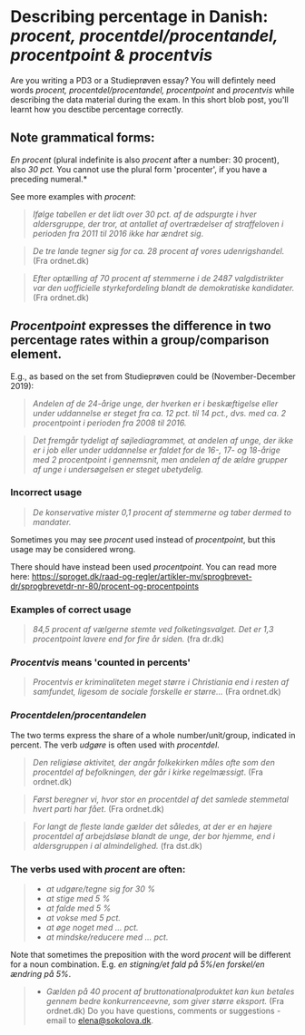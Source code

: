 # Describing percentage in Danish: *procent, procentdel/procentandel, procentpoint & procentvis* 

Are you writing a PD3 or a Studieprøven essay?
You will defintely need words *procent, procentdel/procentandel, procentpoint* and *procentvis* while describing the data material during the exam. In this short blob post, you'll learnt how you desctibe percentage correctly. 

## Note grammatical forms: 
*En procent* (plural indefinite is also *procent* after a number: 30 procent), also *30 pct.* You cannot use the plural form 'procenter', if you have a preceding numeral.*

See more examples with *procent*:

> *Ifølge tabellen er det lidt over 30 pct. af de adspurgte i hver aldersgruppe, der tror, at antallet af overtrædelser af straffeloven i perioden fra 2011 til 2016 ikke har ændret sig*. 

> *De tre lande tegner sig for ca. 28 procent af vores udenrigshandel.* (Fra ordnet.dk)

> *Efter optælling af 70 procent af stemmerne i de 2487 valgdistrikter var den uofficielle styrkefordeling blandt de demokratiske kandidater.* (Fra ordnet.dk)

## *Procentpoint* expresses the difference in two percentage rates within a group/comparison element.

E.g., as based on the set from Studieprøven could be (November-December 2019):

> *Andelen af de 24-årige unge, der hverken er i beskæftigelse eller under uddannelse er steget fra ca. 12 pct. til 14 pct., dvs. med ca. 2 procentpoint i perioden fra 2008 til 2016.* 

> *Det fremgår tydeligt af søjlediagrammet, at andelen af unge, der ikke er i job eller under uddannelse er faldet for de 16-, 17- og 18-årige med 2 procentpoint  i gennemsnit, men andelen af de ældre grupper af unge i undersøgelsen er steget ubetydelig.* 

### Incorrect usage
> *De konservative mister 0,1 procent af stemmerne og taber dermed to mandater.* 

Sometimes you may see *procent* used instead of *procentpoint*, but this usage may be considered wrong. 

There should have instead been used *procentpoint*. You can read more here: https://sproget.dk/raad-og-regler/artikler-mv/sprogbrevet-dr/sprogbrevetdr-nr-80/procent-og-procentpoints

### Examples of correct usage

> *84,5 procent af vælgerne stemte ved folketingsvalget. Det er 1,3 procentpoint lavere end for fire år siden.* (fra dr.dk)

### *Procentvis* means 'counted in percents' 

> *Procentvis er kriminaliteten meget større i Christiania end i resten af samfundet, ligesom de sociale forskelle er større…* (Fra ordnet.dk)

### *Procentdelen/procentandelen* 

The two terms express the share of a whole number/unit/group, indicated in percent. The verb *udgøre* is often used with *procentdel*. 

> *Den religiøse aktivitet, der angår folkekirken måles ofte som den procentdel af befolkningen, der går i kirke regelmæssigt*. (Fra ordnet.dk)

> *Først beregner vi, hvor stor en procentdel af det samlede stemmetal hvert parti har fået*. (Fra ordnet.dk) 

> *For langt de fleste lande gælder det således, at der er en højere procentdel af arbejdsløse blandt de unge, der bor hjemme, end i aldersgruppen i al almindelighed.* (fra dst.dk)

### The verbs used with *procent* are often:
> * *at udgøre/tegne sig for 30 %*
> * *at stige med 5 %*
> * *at falde med 5 %*
> * *at vokse med 5 pct.*
> * *at øge noget med ... pct.*
> * *at mindske/reducere med ... pct.* 

Note that sometimes the preposition with the word *procent* will be different for a noun combination. E.g. *en stigning/et fald på 5%*/*en forskel/en ændring på 5%*. 
      
> * *Gælden på 40 procent af bruttonationalproduktet kan kun betales gennem bedre konkurrenceevne, som giver større eksport.* (Fra ordnet.dk)
Do you have questions, comments or suggestions - email to [elena@sokolova.dk](mailto:elena@sokolova.dk). 


<script async data-uid="135a810818" src="https://fantastic-artisan-8379.ck.page/135a810818/index.js"></script>

